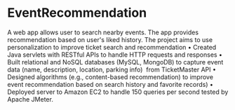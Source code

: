 # EventRecommendation
A web app allows user to search nearby events. The app provides recommendation based on user's liked history.
The project aims to use personalization to improve ticket search and recommendation 
•	Created Java servlets with RESTful APIs to handle HTTP requests and responses
•	Built relational and NoSQL databases (MySQL, MongoDB) to capture event data (name, description, location, parking info)  from TicketMaster API
•	Designed algorithms (e.g., content-based recommendation) to improve event recommendation based on search history and favorite records) 
•	Deployed server to Amazon EC2 to handle 150 queries per second tested by Apache JMeter.
